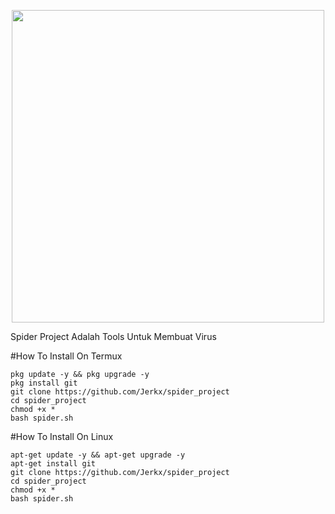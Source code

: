 <p align="center">
  <img src="http://imgur.com/gallery/XugEMwZ" width=500 />
</p>
Spider Project Adalah Tools Untuk Membuat Virus

#How To Install On Termux
```
pkg update -y && pkg upgrade -y
pkg install git
git clone https://github.com/Jerkx/spider_project
cd spider_project
chmod +x *
bash spider.sh
```

#How To Install On Linux
```
apt-get update -y && apt-get upgrade -y
apt-get install git
git clone https://github.com/Jerkx/spider_project
cd spider_project
chmod +x *
bash spider.sh
```
